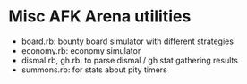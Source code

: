 Misc AFK Arena utilities
========================

- board.rb: bounty board simulator with different strategies
- economy.rb: economy simulator
- dismal.rb, gh.rb: to parse dismal / gh stat gathering results
- summons.rb: for stats about pity timers
